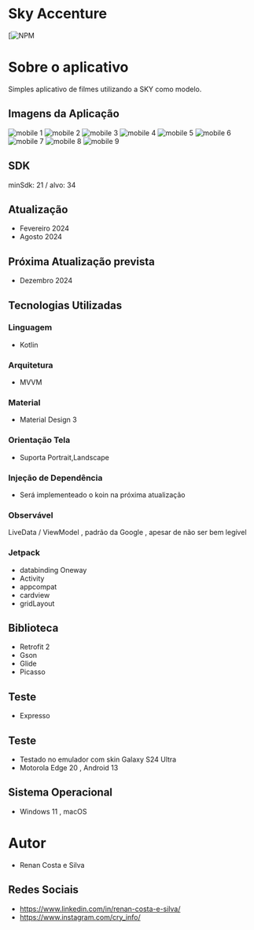 # Sky Accenture
[![NPM](https://github.com/RenanCostaSilva/Sky_Accenture_API/blob/master/LICENSE)


# Sobre o aplicativo
Simples aplicativo de filmes utilizando a SKY como modelo.

## Imagens da Aplicação
![mobile 1](https://github.com/RenanCostaSilva/Sky/blob/master/imagem1.png)
![mobile 2](https://github.com/RenanCostaSilva/Sky/blob/master/imagem2.png)
![mobile 3](https://github.com/RenanCostaSilva/Sky/blob/master/imagem3.png)
![mobile 4](https://github.com/RenanCostaSilva/Sky/blob/master/imagem4.png)
![mobile 5](https://github.com/RenanCostaSilva/Sky/blob/master/imagem5.png)
![mobile 6](https://github.com/RenanCostaSilva/Sky/blob/master/imagem6.jpg)
![mobile 7](https://github.com/RenanCostaSilva/Sky/blob/master/imagem7.jpg)
![mobile 8](https://github.com/RenanCostaSilva/Sky/blob/master/imagem8.jpg)
![mobile 9](https://github.com/RenanCostaSilva/Sky/blob/master/imagem9.png)

## SDK
minSdk: 21 / alvo: 34

## Atualização
- Fevereiro 2024
- Agosto 2024

## Próxima Atualização prevista
- Dezembro 2024

## Tecnologias Utilizadas

### Linguagem
- Kotlin

### Arquitetura
- MVVM

### Material
- Material Design 3

### Orientação Tela
- Suporta Portrait,Landscape

### Injeção de Dependência
- Será implementeado o koin na próxima atualização

### Observável
LiveData / ViewModel , padrão da Google , apesar de não ser bem legível

### Jetpack
- databinding Oneway
- Activity
- appcompat
- cardview
- gridLayout

## Biblioteca
- Retrofit 2 
- Gson
- Glide
- Picasso

## Teste 
 - Expresso

## Teste
- Testado no emulador com skin Galaxy S24 Ultra
- Motorola Edge 20 , Android 13

## Sistema Operacional
- Windows 11 , macOS

# Autor
 - Renan Costa e Silva

## Redes Sociais
 - https://www.linkedin.com/in/renan-costa-e-silva/
 - https://www.instagram.com/cry_info/
